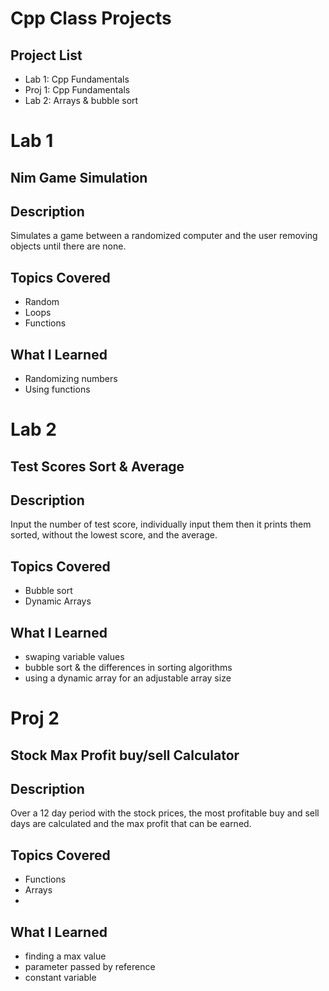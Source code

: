 # Cpp Class Projects
## Project List
- Lab 1: Cpp Fundamentals
- Proj 1: Cpp Fundamentals
- Lab 2: Arrays & bubble sort

# Lab 1
## Nim Game Simulation

## Description
Simulates a game between a randomized computer and the user removing objects until there are none.

## Topics Covered
- Random
- Loops
- Functions

## What I Learned
- Randomizing numbers
- Using functions

# Lab 2
## Test Scores Sort & Average

## Description
Input the number of test score, individually input them then it prints them sorted, without the lowest score, and the average.

## Topics Covered
- Bubble sort
- Dynamic Arrays

## What I Learned
- swaping variable values
- bubble sort & the differences in sorting algorithms
- using a dynamic array for an adjustable array size

# Proj 2
## Stock Max Profit buy/sell Calculator

## Description
Over a 12 day period with the stock prices, the most profitable buy and sell days are calculated and the max profit that can be earned.

## Topics Covered
- Functions
- Arrays
- 
## What I Learned
- finding a max value
- parameter passed by reference
- constant variable
